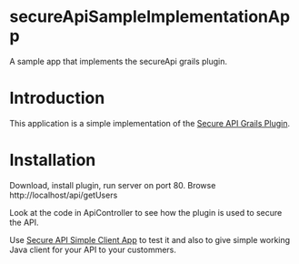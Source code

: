 secureApiSampleImplementationApp
=================================

A sample app that implements the secureApi grails plugin.

# Introduction

This application is a simple implementation of the [Secure API Grails Plugin](https://github.com/eduardm/secureApiGrailsPlugin).

# Installation

Download, install plugin, run server on port 80. Browse http://localhost/api/getUsers

Look at the code in ApiController to see how the plugin is used to secure the API.

Use [Secure API Simple Client App](https://github.com/eduardm/secureApiSimpleClient) to test it and also to give simple working Java client for your API to your custommers.
